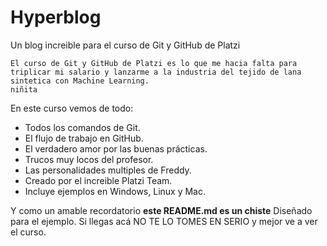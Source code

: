 # Hyperblog
Un blog increible para el curso de Git y GitHub de Platzi

	El curso de Git y GitHub de Platzi es lo que me hacia falta para triplicar mi salario y lanzarme a la industria del tejido de lana sintetica con Machine Learning.
	niñita

En este curso vemos de todo:
- Todos los comandos de Git.
- El flujo de trabajo en GitHub.
- El verdadero amor por las buenas prácticas.
- Trucos muy locos del profesor.
- Las personalidades multiples de Freddy.
- Creado por el increible Platzi Team.
- Incluye ejemplos en Windows, Linux y Mac.

Y como un amable recordatorio **este README.md es un chiste** Diseñado para el ejemplo. Si llegas acá NO TE LO TOMES EN SERIO y mejor ve a ver el curso.